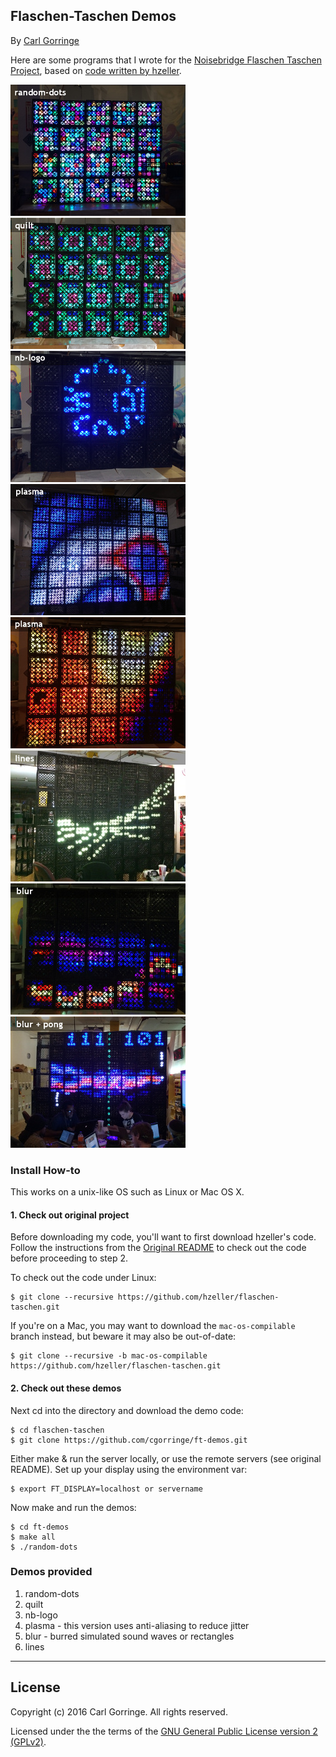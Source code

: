 ## Flaschen-Taschen Demos

By [Carl Gorringe](http://carl.gorringe.org)

Here are some programs that I wrote for the [Noisebridge Flaschen Taschen Project](https://noisebridge.net/wiki/Flaschen_Taschen), based on [code written by hzeller](https://github.com/hzeller/flaschen-taschen).

![](img/random-dots.jpg) 
![](img/quilt.jpg) 
![](img/nb-logo.jpg) 
![](img/plasma_large.jpg) 
![](img/plasma_small.jpg) 
![](img/lines.jpg) 
![](img/blur_wave.jpg) 
![](img/blur_pong.jpg) 


### Install How-to

This works on a unix-like OS such as Linux or Mac OS X.

#### 1. Check out original project
Before downloading my code, you'll want to first download hzeller's code.
Follow the instructions from the [Original README](https://github.com/hzeller/flaschen-taschen#tutorial-getting-started) to check out the code before proceeding to step 2.

To check out the code under Linux:

```
$ git clone --recursive https://github.com/hzeller/flaschen-taschen.git
``` 

If you're on a Mac, you may want to download the ```mac-os-compilable``` branch instead, but beware it may also be out-of-date:

```
$ git clone --recursive -b mac-os-compilable https://github.com/hzeller/flaschen-taschen.git
``` 

#### 2. Check out these demos

Next cd into the directory and download the demo code:

```
$ cd flaschen-taschen
$ git clone https://github.com/cgorringe/ft-demos.git
```

Either make & run the server locally, or use the remote servers (see original README). Set up your display using the environment var:

```
$ export FT_DISPLAY=localhost or servername
```

Now make and run the demos:

```
$ cd ft-demos
$ make all
$ ./random-dots
```

### Demos provided
1. random-dots
2. quilt
3. nb-logo
4. plasma - this version uses anti-aliasing to reduce jitter
5. blur - burred simulated sound waves or rectangles
6. lines


_____

## License

Copyright (c) 2016 Carl Gorringe. All rights reserved.

Licensed under the the terms of the [GNU General Public License version 2 (GPLv2)](http://gnu.org/licenses/gpl-2.0.html).
